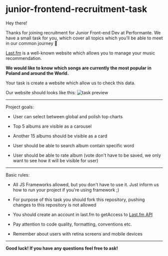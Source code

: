 # junior-frontend-recruitment-task

Hey there!

Thanks for joining recruitment for Junior Front-end Dev at Performante.
We have a small task for you, which cover all topics which you'll be able to meet in our common journey 🚀

[Last.fm](https://www.last.fm/) is a well-known website which allows you to manage your music recommendation.

**We would like to know which songs are currently the most popular in Poland and around the World.**

Your task is create a website which allow us to check this data.

Our website should looks like this:
![task preview](http://cdn.perfo.me/junior-frontend-recruitment-task-preview.png)

---

Project goals:

* User can select between global and polish top charts

* Top 5 albums are visible as a carousel

* Another 15 albums should be visible as a card

* User should be able to search album contain specific word

* User should be able to rate album (vote don't have to be saved, we only want to see how it will be visible for user)

---

Basic rules:
* All JS Frameworks allowed, but you don't have to use it. Just inform us how to run your project if you're using framework ;)

* For purpose of this task you should fork this repository, pushing changes to this repository is not allowed

* You should create an account in last.fm to getAccess to [Last.fm API](https://www.last.fm/api)

* Pay attention to code quality, formatting, conventions etc.

* Remember about users with retina screens and mobile devices

---

**Good luck! If you have any questions feel free to ask!**
